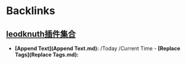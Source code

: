 
# Backlinks
## [leodknuth插件集合](leodknuth插件集合.md)
- **[Append Text](Append Text.md):** /Today  /Current Time
            - **[Replace Tags](Replace Tags.md):**


